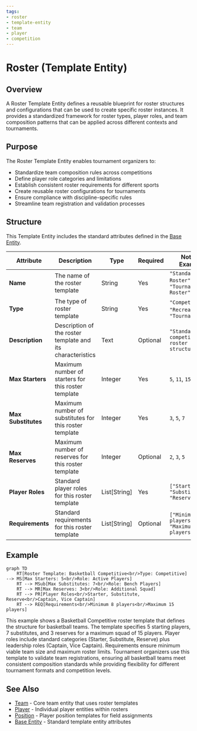 ```yaml
---
tags:
- roster
- template-entity
- team
- player
- competition
---
```


# Roster (Template Entity)

## Overview

A Roster Template Entity defines a reusable blueprint for roster structures and configurations that can be used to
create specific roster instances. It provides a standardized framework for roster types, player roles, and team
composition patterns that can be applied across different contexts and tournaments.

## Purpose

The Roster Template Entity enables tournament organizers to:

- Standardize team composition rules across competitions
- Define player role categories and limitations
- Establish consistent roster requirements for different sports
- Create reusable roster configurations for tournaments
- Ensure compliance with discipline-specific rules
- Streamline team registration and validation processes

## Structure

This Template Entity includes the standard attributes defined in the [Base Entity](../../foundation/base_entity.md).

| Attribute       | Description                                                                 | Type   | Required | Notes / Example                                |
| --------------- | --------------------------------------------------------------------------- | ------ | -------- | ---------------------------------------------- |
| **Name**        | The name of the roster template                                            | String | Yes      | `"Standard Roster"`, `"Tournament Roster"`     |
| **Type**        | The type of roster template                                                | String | Yes      | `"Competitive"`, `"Recreational"`, `"Tournament"` |
| **Description** | Description of the roster template and its characteristics                 | Text   | Optional | `"Standard competitive roster structure"`      |
| **Max Starters** | Maximum number of starters for this roster template                       | Integer| Yes      | `5`, `11`, `15`                                |
| **Max Substitutes** | Maximum number of substitutes for this roster template                   | Integer| Yes      | `3`, `5`, `7`                                  |
| **Max Reserves** | Maximum number of reserves for this roster template                       | Integer| Optional | `2`, `3`, `5`                                  |
| **Player Roles** | Standard player roles for this roster template                            | List[String] | Yes | `["Starter", "Substitute", "Reserve"]`         |
| **Requirements** | Standard requirements for this roster template                            | List[String] | Optional | `["Minimum 8 players", "Maximum 15 players"]`  |

## Example

```mermaid
graph TD
    RT[Roster Template: Basketball Competitive<br/>Type: Competitive] --> MS[Max Starters: 5<br/>Role: Active Players]
    RT --> MSub[Max Substitutes: 7<br/>Role: Bench Players]
    RT --> MR[Max Reserves: 3<br/>Role: Additional Squad]
    RT --> PR[Player Roles<br/>Starter, Substitute, Reserve<br/>Captain, Vice Captain]
    RT --> REQ[Requirements<br/>Minimum 8 players<br/>Maximum 15 players]
```

This example shows a Basketball Competitive roster template that defines the structure for basketball teams. The
template specifies 5 starting players, 7 substitutes, and 3 reserves for a maximum squad of 15 players. Player
roles include standard categories (Starter, Substitute, Reserve) plus leadership roles (Captain, Vice Captain).
Requirements ensure minimum viable team size and maximum roster limits. Tournament organizers use this template
to validate team registrations, ensuring all basketball teams meet consistent composition standards while providing
flexibility for different tournament formats and competition levels.

## See Also

- [Team](../team.md) - Core team entity that uses roster templates
- [Player](player/player.md) - Individual player entities within rosters
- [Position](player/position.md) - Player position templates for field assignments
- [Base Entity](../../foundation/base_entity.md) - Standard template entity attributes
